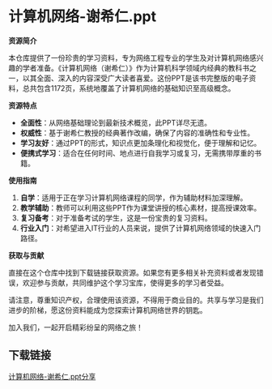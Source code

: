 # 计算机网络-谢希仁.ppt

**资源简介**

本仓库提供了一份珍贵的学习资料，专为网络工程专业的学生及对计算机网络感兴趣的学者准备。《计算机网络（谢希仁）》作为计算机科学领域内经典的教科书之一，以其全面、深入的内容深受广大读者喜爱。这份PPT是该书完整版的电子资料，总共包含1172页，系统地覆盖了计算机网络的基础知识至高级概念。

**资源特点**

- **全面性**：从网络基础理论到最新技术概览，此PPT详尽无遗。
- **权威性**：基于谢希仁教授的经典著作改编，确保了内容的准确性和专业性。
- **学习友好**：通过PPT的形式，知识点更加条理化和视觉化，便于理解和记忆。
- **便携式学习**：适合在任何时间、地点进行自我学习或复习，无需携带厚重的书籍。

**使用指南**

1. **自学**：适用于正在学习计算机网络课程的同学，作为辅助材料加深理解。
2. **教学辅助**：教师可以利用这些PPT作为课堂讲授的核心素材，提高授课效率。
3. **复习备考**：对于准备考试的学生，这是一份宝贵的复习资料。
4. **行业入门**：对希望进入IT行业的人员来说，提供了计算机网络领域的快速入门路径。

**获取与贡献**

直接在这个仓库中找到下载链接获取资源。如果您有更多相关补充资料或者发现错误，欢迎参与贡献，共同维护这个学习宝库，使得更多的学习者受益。

请注意，尊重知识产权，合理使用该资源，不得用于商业目的。共享与学习是我们进步的阶梯，愿这份资料能成为您探索计算机网络世界的钥匙。

加入我们，一起开启精彩纷呈的网络之旅！

## 下载链接

[计算机网络-谢希仁.ppt分享](https://pan.quark.cn/s/c9e7cd0d24e0)